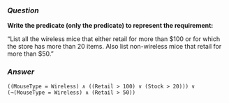 ### *Question*

**Write the predicate (only the predicate) to represent the requirement:**

“List all the wireless mice that either retail for more than $100 or for which the store has more than 20 items. Also list non-wireless mice that retail for more than $50.”

### *Answer*

```
((MouseType = Wireless) ∧ ((Retail > 100) ∨ (Stock > 20))) ∨ (¬(MouseType = Wireless) ∧ (Retail > 50))
```
